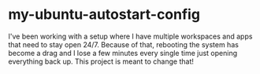 # my-ubuntu-autostart-config
I've been working with a setup where I have multiple workspaces and apps that need to stay open 24/7. Because of that, rebooting the system has become a drag and I lose a few minutes every single time just opening everything back up. This project is meant to change that!

